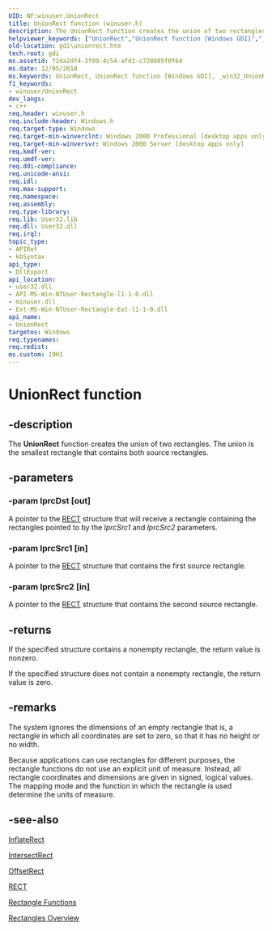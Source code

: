 ```yaml
---
UID: NF:winuser.UnionRect
title: UnionRect function (winuser.h)
description: The UnionRect function creates the union of two rectangles. The union is the smallest rectangle that contains both source rectangles.
helpviewer_keywords: ["UnionRect","UnionRect function [Windows GDI]","_win32_UnionRect","gdi.unionrect","winuser/UnionRect"]
old-location: gdi\unionrect.htm
tech.root: gdi
ms.assetid: f2da2df4-3f09-4c54-afd1-c728805f0f64
ms.date: 12/05/2018
ms.keywords: UnionRect, UnionRect function [Windows GDI], _win32_UnionRect, gdi.unionrect, winuser/UnionRect
f1_keywords:
- winuser/UnionRect
dev_langs:
- c++
req.header: winuser.h
req.include-header: Windows.h
req.target-type: Windows
req.target-min-winverclnt: Windows 2000 Professional [desktop apps only]
req.target-min-winversvr: Windows 2000 Server [desktop apps only]
req.kmdf-ver: 
req.umdf-ver: 
req.ddi-compliance: 
req.unicode-ansi: 
req.idl: 
req.max-support: 
req.namespace: 
req.assembly: 
req.type-library: 
req.lib: User32.lib
req.dll: User32.dll
req.irql: 
topic_type:
- APIRef
- kbSyntax
api_type:
- DllExport
api_location:
- user32.dll
- API-MS-Win-NTUser-Rectangle-l1-1-0.dll
- minuser.dll
- Ext-MS-Win-NTUser-Rectangle-Ext-l1-1-0.dll
api_name:
- UnionRect
targetos: Windows
req.typenames: 
req.redist: 
ms.custom: 19H1
---
```


# UnionRect function


## -description


The <b>UnionRect</b> function creates the union of two rectangles. The union is the smallest rectangle that contains both source rectangles.


## -parameters




### -param lprcDst [out]

A pointer to the <a href="/windows/desktop/api/windef/ns-windef-rect">RECT</a> structure that will receive a rectangle containing the rectangles pointed to by the <i>lprcSrc1</i> and <i>lprcSrc2</i> parameters.


### -param lprcSrc1 [in]

A pointer to the <a href="/windows/desktop/api/windef/ns-windef-rect">RECT</a> structure that contains the first source rectangle.


### -param lprcSrc2 [in]

A pointer to the <a href="/windows/desktop/api/windef/ns-windef-rect">RECT</a> structure that contains the second source rectangle.


## -returns



If the specified structure contains a nonempty rectangle, the return value is nonzero.

If the specified structure does not contain a nonempty rectangle, the return value is zero.




## -remarks



The system ignores the dimensions of an empty rectangle that is, a rectangle in which all coordinates are set to zero, so that it has no height or no width.

Because applications can use rectangles for different purposes, the rectangle functions do not use an explicit unit of measure. Instead, all rectangle coordinates and dimensions are given in signed, logical values. The mapping mode and the function in which the rectangle is used determine the units of measure.




## -see-also




<a href="https://docs.microsoft.com/windows/desktop/api/winuser/nf-winuser-inflaterect">InflateRect</a>



<a href="https://docs.microsoft.com/windows/desktop/api/winuser/nf-winuser-intersectrect">IntersectRect</a>



<a href="https://docs.microsoft.com/windows/desktop/api/winuser/nf-winuser-offsetrect">OffsetRect</a>



<a href="/windows/desktop/api/windef/ns-windef-rect">RECT</a>



<a href="https://docs.microsoft.com/windows/desktop/gdi/rectangle-functions">Rectangle Functions</a>



<a href="https://docs.microsoft.com/windows/desktop/gdi/rectangles">Rectangles Overview</a>
 

 

